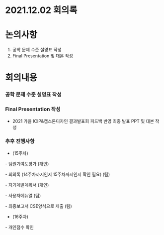 # 2021.12.02 회의록



# 논의사항

1. 공학 문제 수준 설명표 작성
2. Final Presentation 및 대본 작성



# 회의내용

### 공학 문제 수준 설명표 작성

### Final Presentation 작성
- 2021 가을 ICIP&캡스톤디자인 결과발표회 피드백 반영 최종 발표 PPT 및 대본 작성



### 추후 진행사항

- (15주차)

\- 팀원기여도평가 (개인)

\- 회의록 (14주차까지인지 15주차까지인지 확인 필요) (팀)

\- 자기계발계획서 (개인)

\- 사용자메뉴얼 (팀)

\- 최종보고서 CSE양식으로 제출 (팀)



- (16주차)

\- 개인점수 확인
